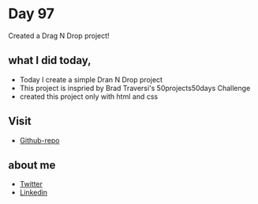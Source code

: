 # Day 97

Created a Drag N Drop project!


## what I did today,

 - Today I create a simple Dran N Drop project
 - This project is inspried by Brad Traversi's 50projects50days Challenge
 - created this project only with html and css



## Visit

 - [Github-repo](https://github.com/KaranChandekar/drag-n-drop)

 
## about me

 - [Twitter](https://twitter.com/karan_chandekar)
 - [Linkedin](https://www.linkedin.com/in/karan-chandekar-a87263219/)

